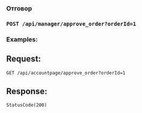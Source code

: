 ### Отговор

### `POST /api/manager/approve_order?orderId=1`

### Examples:

## Request:

```
GET /api/accountpage/approve_order?orderId=1
```

## Response:
```
StatusCode(200)